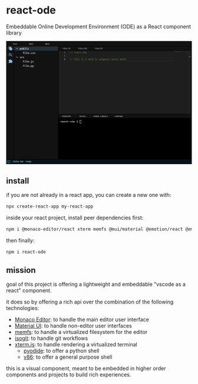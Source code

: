 # react-ode

Embeddable Online Development Environment (ODE) as a React component library

![demo screenshot](demo.png)

## install

if you are not already in a react app, you can create a new one with:

```bash
npx create-react-app my-react-app
```

inside your react project, install peer dependencies first:

```bash
npm i @monaco-editor/react xterm memfs @mui/material @emotion/react @emotion/styled
```

then finally:

```bash
npm i react-ode
```

## mission

goal of this project is offering a lightweight and embeddable "vscode as a react" component.

it does so by offering a rich api over the combination of the following technologies:

- [Monaco Editor](https://www.npmjs.com/package/@monaco-editor/react): to handle the main editor user interface
- [Material UI](https://mui.com/material-ui/getting-started/installation): to handle non-editor user interfaces
- [memfs](https://github.com/streamich/memfs): to handle a virtualized filesystem for the editor
- [isogit](https://github.com/isomorphic-git/isomorphic-git): to handle git workflows
- [xterm.js](https://xtermjs.org): to handle rendering a virtualized terminal
  - [pyodide](https://pyodide.org/en/stable/): to offer a python shell
  - [v86](https://pyodide.org/en/stable/): to offer a general purpose shell

this is a visual component, meant to be embedded in higher order components and projects to build rich experiences.
